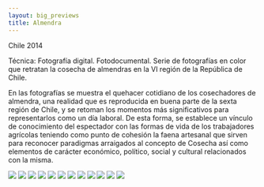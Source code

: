 ```yaml
---
layout: big_previews
title: Almendra
---
```


Chile 2014

Técnica: Fotografía digital. Fotodocumental. Serie de fotografías en color que retratan la cosecha de almendras en la VI región de la República de Chile.

En las fotografías se muestra el quehacer cotidiano de los cosechadores de almendra, una realidad que es reproducida en buena parte de la sexta región de Chile, y se retoman los momentos más significativos para representarlos como un día laboral. De esta forma, se establece un vínculo de conocimiento del espectador con las formas de vida de los trabajadores agrícolas teniendo como punto de cohesión la faena artesanal que sirven para reconocer paradigmas arraigados al concepto de Cosecha así como elementos de carácter económico, político, social y cultural relacionados con la misma.

![](1.JPG)
![](2.JPG)
![](3.JPG)
![](4.JPG)
![](5.JPG)
![](6.JPG)
![](7.JPG)
![](8.JPG)
![](9.JPG)
![](10.JPG)
![](11.JPG)
![](12.JPG)
